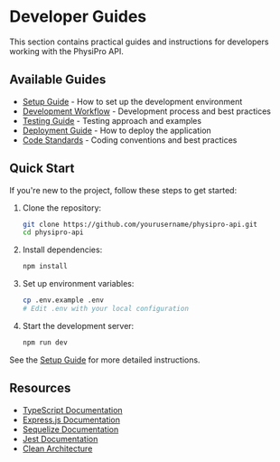 # Developer Guides

This section contains practical guides and instructions for developers working with the PhysiPro API.

## Available Guides

- [Setup Guide](./setup.md) - How to set up the development environment
- [Development Workflow](./development.md) - Development process and best practices
- [Testing Guide](./testing.md) - Testing approach and examples
- [Deployment Guide](./deployment.md) - How to deploy the application
- [Code Standards](./code-standards.md) - Coding conventions and best practices

## Quick Start

If you're new to the project, follow these steps to get started:

1. Clone the repository:
   ```bash
   git clone https://github.com/yourusername/physipro-api.git
   cd physipro-api
   ```

2. Install dependencies:
   ```bash
   npm install
   ```

3. Set up environment variables:
   ```bash
   cp .env.example .env
   # Edit .env with your local configuration
   ```

4. Start the development server:
   ```bash
   npm run dev
   ```

See the [Setup Guide](./setup.md) for more detailed instructions.

## Resources

- [TypeScript Documentation](https://www.typescriptlang.org/docs/)
- [Express.js Documentation](https://expressjs.com/)
- [Sequelize Documentation](https://sequelize.org/master/)
- [Jest Documentation](https://jestjs.io/docs/getting-started)
- [Clean Architecture](https://blog.cleancoder.com/uncle-bob/2012/08/13/the-clean-architecture.html) 

